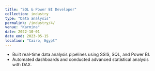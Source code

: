 ```yaml
---
title: "SQL & Power BI Developer"
collection: industry
type: "Data analysis"
permalink: /industry/4/
venue: "Karmina"
date: 2022-10-01
date_end: 2023-05-15
location: "Cairo, Egypt"
---
```

- Built real-time data analysis pipelines using SSIS, SQL, and Power BI.
- Automated dashboards and conducted advanced statistical analysis with DAX.
